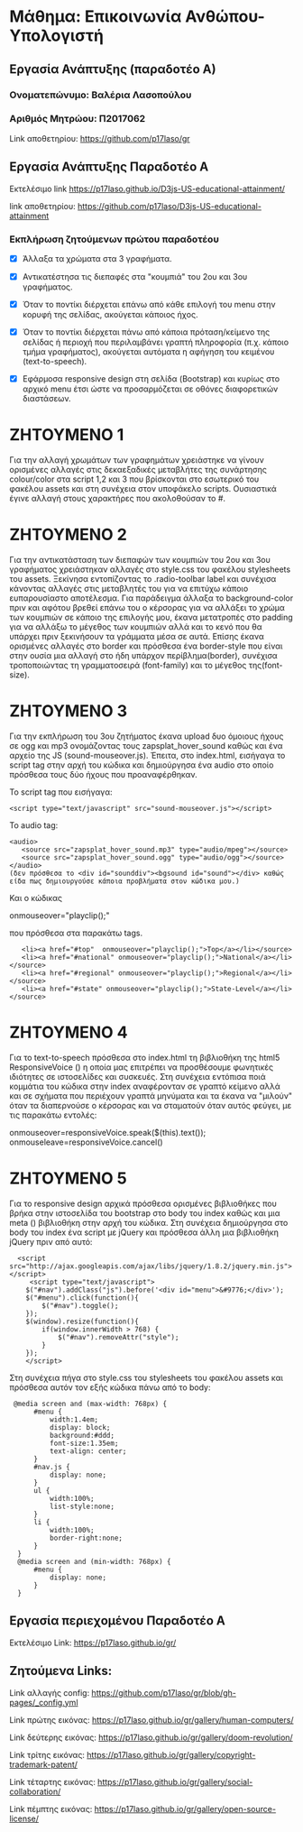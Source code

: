 # Μάθημα: Επικοινωνία Ανθώπου-Υπολογιστή
## Εργασία Ανάπτυξης (παραδοτέο Α)

### Ονοματεπώνυμο: Βαλέρια Λασοπούλου
### Αριθμός Μητρώου: Π2017062
Link αποθετηρίου: https://github.com/p17laso/gr

## Εργασία Ανάπτυξης  Παραδοτέο Α 

 Εκτελέσιμο link https://p17laso.github.io/D3js-US-educational-attainment/
 
 link αποθετηρίου: https://github.com/p17laso/D3js-US-educational-attainment
 
 ### Εκπλήρωση ζητούμενων πρώτου παραδοτέου
 - [x]  Άλλαξα τα χρώματα στα 3 γραφήματα.
 - [x] Αντικατέστησα τις διεπαφές στα "κουμπιά" του 2ου και 3ου γραφήματος.
 - [x] Όταν το ποντίκι διέρχεται επάνω από κάθε επιλογή του menu στην κορυφή της σελίδας, ακούγεται κάποιος ήχος.
 - [x] Όταν το ποντίκι διέρχεται πάνω από κάποια πρόταση/κείμενο της σελίδας ή περιοχή που περιλαμβάνει γραπτή πληροφορία (π.χ. κάποιο τμήμα     γραφήματος), ακούγεται αυτόματα η αφήγηση του κειμένου (text-to-speech).
 - [x] Εφάρμοσα responsive design στη σελίδα (Bootstrap) και κυρίως στο αρχικό menu έτσι ώστε να προσαρμόζεται σε οθόνες διαφορετικών διαστάσεων.
 
 
 # ΖΗΤΟΥΜΕΝΟ 1
 Για την αλλαγή χρωμάτων των γραφημάτων χρειάστηκε να γίνουν ορισμένες αλλαγές στις δεκαεξαδικές μεταβλήτες της συνάρτησης colour/color στα script 1,2 και 3 που βρίσκονται στο εσωτερικό του φακέλου assets και στη συνέχεια στον υποφάκελο scripts. Ουσιαστικά έγινε αλλαγή στους χαρακτήρες που ακολοθούσαν το #.
 
 
 # ΖΗΤΟΥΜΕΝΟ 2
  Για την αντικατάσταση των διεπαφών των κουμπιών του 2ου και 3ου γραφήματος χρειάστηκαν αλλαγές στο style.css του φακέλου stylesheets του assets. Ξεκίνησα εντοπίζοντας το .radio-toolbar label και συνέχισα κάνοντας αλλαγές στις μεταβλητές του για να επιτύχω κάποιο ευπαρουσίαστο αποτέλεσμα. Για παράδειγμα άλλαξα το background-color πριν και αφότου βρεθεί επάνω του ο κέρσορας για να αλλάξει το χρώμα των κουμπιών σε κάποιο της επιλογής μου, έκανα μετατροπές στο padding για να αλλάξω το μέγεθος των κουμπιών αλλά και το κενό που θα υπάρχει πριν ξεκινήσουν τα γράμματα μέσα σε αυτά. Επίσης έκανα ορισμένες αλλαγές στο border και πρόσθεσα ένα border-style που είναι στην ουσία μια αλλαγή στο ήδη υπάρχον περίβλημα(border), συνέχισα τροποποιώντας τη γραμματοσειρά (font-family) και το μέγεθος της(font-size).
  
  
 # ΖΗΤΟΥΜΕΝΟ 3
 Για την εκπλήρωση του 3ου ζητήματος έκανα upload δυο όμοιους ήχους σε ogg και mp3 ονομάζοντας τους zapsplat_hover_sound καθώς και ένα αρχείο της JS (sound-mouseover.js). Έπειτα, στο index.html, εισήγαγα το script tag στην αρχή του κώδικα και δημιούργησα ένα audio στο οποίο πρόσθεσα τους δύο ήχους που προαναφέρθηκαν.
 
 Το script tag που εισήγαγα:
 
 ```
 <script type="text/javascript" src="sound-mouseover.js"></script>
 
 ```
 
 Το audio tag: 
 
  ```
 <audio>
	 <source src="zapsplat_hover_sound.mp3" type="audio/mpeg"></source>
	 <source src="zapsplat_hover_sound.ogg" type="audio/ogg"></source>
  </audio>
(δεν πρόσθεσα το <div id="sounddiv"><bgsound id="sound"></div> καθώς είδα πως δημιουργούσε κάποια προβλήματα στον κώδικα μου.)

 ```
  
  Και ο κώδικας 
  
   onmouseover="playclip();"
   
   που πρόσθεσα στα παρακάτω tags.
   
   ```
      <li><a href="#top"  onmouseover="playclip();">Top</a></li></source>
      <li><a href="#national" onmouseover="playclip();">National</a></li></source>
      <li><a href="#regional" onmouseover="playclip();">Regional</a></li></source>
      <li><a href="#state" onmouseover="playclip();">State-Level</a></li></source>
   ```
 
 # ΖΗΤΟΥΜΕΝΟ 4
  Για το text-to-speech πρόσθεσα στο index.html τη βιβλιοθήκη της html5 ResponsiveVoice (<script src="https://code.responsivevoice.org/responsivevoice.js"></script>) η οποία μας επιτρέπει να προσθέσουμε φωνητικές ιδιότητες σε ιστοσελίδες και συσκευές. Στη συνέχεια εντόπισα ποιά κομμάτια του κώδικα στην index αναφέρονταν σε γραπτό κείμενο αλλά και σε σχήματα που περιέχουν γραπτά μηνύματα και τα έκανα να "μιλούν" όταν τα διαπερνούσε ο κέρσορας και να σταματούν όταν αυτός φεύγει, με τις παρακάτω εντολές:
  
  onmouseover=responsiveVoice.speak($(this).text()); onmouseleave=responsiveVoice.cancel()
  
 # ΖΗΤΟΥΜΕΝΟ 5 
Για το responsive design αρχικά πρόσθεσα ορισμένες βιβλιοθήκες που βρήκα στην ιστοσελίδα του bootstrap στο body του index καθώς και μια meta (<meta name="viewport" content="width=device-width, initial-scale=1.0">) βιβλιοθήκη στην αρχή του κώδικα. Στη συνέχεια δημιούργησα στο body του index ένα script με jQuery και πρόσθεσα άλλη μια βιβλιοθήκη jQuery πριν από αυτό:

    
  
```
  <script src="http://ajax.googleapis.com/ajax/libs/jquery/1.8.2/jquery.min.js"></script>
     <script type="text/javascript">
	$("#nav").addClass("js").before('<div id="menu">&#9776;</div>');
	$("#menu").click(function(){
		$("#nav").toggle();
	});
	$(window).resize(function(){
		if(window.innerWidth > 768) {
			$("#nav").removeAttr("style");
		}
	});
    </script>
   ```
   Στη συνέχεια πήγα στο style.css του stylesheets του φακέλου assets και πρόσθεσα αυτόν τον εξής κώδικα πάνω από το body:
  
  ```
   @media screen and (max-width: 768px) {
		#menu {
			width:1.4em;
			display: block;
			background:#ddd;
			font-size:1.35em;
			text-align: center;
		}
		#nav.js {
			display: none;
		}
		ul {
			width:100%;
			list-style:none;
		}
		li {
			width:100%;
			border-right:none;
		}
	}
 	@media screen and (min-width: 768px) {
		#menu {
			display: none;
		}
	}
```
 ## Εργασία περιεχομένου  Παραδοτέο Α


Εκτελέσιμο Link: https://p17laso.github.io/gr/
## Ζητούμενα Links: 

Link αλλαγής config: https://github.com/p17laso/gr/blob/gh-pages/_config.yml


Link πρώτης εικόνας: https://p17laso.github.io/gr/gallery/human-computers/


Link δεύτερης εικόνας: https://p17laso.github.io/gr/gallery/doom-revolution/


Link τρίτης εικόνας: https://p17laso.github.io/gr/gallery/copyright-trademark-patent/


Link τέταρτης εικόνας: https://p17laso.github.io/gr/gallery/social-collaboration/


Link πέμπτης εικόνας: https://p17laso.github.io/gr/gallery/open-source-license/

